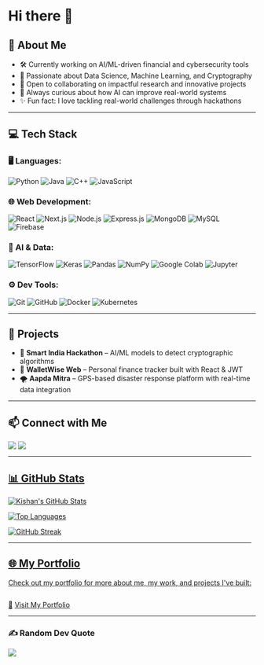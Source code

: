 <h1 >Hi there 👋</h1>

## 🔅 About Me

- 🛠️ Currently working on AI/ML-driven financial and cybersecurity tools
- 🌱 Passionate about Data Science, Machine Learning, and Cryptography
- 🤝 Open to collaborating on impactful research and innovative projects
- 🧬 Always curious about how AI can improve real-world systems
- ✨ Fun fact: I love tackling real-world challenges through hackathons

---

## 💻 Tech Stack

### 🖥️ Languages:
![Python](https://img.shields.io/badge/-Python-3776AB?style=for-the-badge&logo=python&logoColor=white)
![Java](https://img.shields.io/badge/-Java-007396?style=for-the-badge&logo=java&logoColor=white)
![C++](https://img.shields.io/badge/-C++-00599C?style=for-the-badge&logo=c%2b%2b&logoColor=white)
![JavaScript](https://img.shields.io/badge/-JavaScript-F7DF1E?style=for-the-badge&logo=javascript&logoColor=000)

### 🌐 Web Development:
![React](https://img.shields.io/badge/-React.js-61DAFB?style=for-the-badge&logo=react)
![Next.js](https://img.shields.io/badge/-Next.js-000000?style=for-the-badge&logo=next.js&logoColor=white)
![Node.js](https://img.shields.io/badge/-Node.js-339933?style=for-the-badge&logo=nodedotjs&logoColor=white)
![Express.js](https://img.shields.io/badge/-Express.js-000000?style=for-the-badge&logo=express&logoColor=white)
![MongoDB](https://img.shields.io/badge/-MongoDB-47A248?style=for-the-badge&logo=mongodb)
![MySQL](https://img.shields.io/badge/-MySQL-4479A1?style=for-the-badge&logo=mysql&logoColor=white)
![Firebase](https://img.shields.io/badge/-Firebase-FFCA28?style=for-the-badge&logo=firebase&logoColor=000)

### 🧠 AI & Data:
![TensorFlow](https://img.shields.io/badge/-TensorFlow-FF6F00?style=for-the-badge&logo=tensorflow)
![Keras](https://img.shields.io/badge/-Keras-D00000?style=for-the-badge&logo=keras)
![Pandas](https://img.shields.io/badge/-Pandas-150458?style=for-the-badge&logo=pandas)
![NumPy](https://img.shields.io/badge/-NumPy-013243?style=for-the-badge&logo=numpy)
![Google Colab](https://img.shields.io/badge/-Google%20Colab-F9AB00?style=for-the-badge&logo=googlecolab&logoColor=000)
![Jupyter](https://img.shields.io/badge/-Jupyter-F37626?style=for-the-badge&logo=jupyter&logoColor=000)

### ⚙️ Dev Tools:
![Git](https://img.shields.io/badge/-Git-F05032?style=for-the-badge&logo=git&logoColor=white)
![GitHub](https://img.shields.io/badge/-GitHub-181717?style=for-the-badge&logo=github)
![Docker](https://img.shields.io/badge/-Docker-2496ED?style=for-the-badge&logo=docker)
![Kubernetes](https://img.shields.io/badge/-Kubernetes-326CE5?style=for-the-badge&logo=kubernetes)

---

## 🚀 Projects

- 🔐 **Smart India Hackathon** – AI/ML models to detect cryptographic algorithms
- 💸 **WalletWise Web** – Personal finance tracker built with React & JWT
- 🌪 **Aapda Mitra** – GPS-based disaster response platform with real-time data integration


---

## 📫 Connect with Me

<div style="margin: 0; padding: 0; line-height: 0; font-size: 0; display: inline-block;">
  <a href="https://www.linkedin.com/in/kishan--agarwal" target="_blank" rel="noopener noreferrer" style="margin-right: 4px; display: inline-block;">
    <img style="display: block; border: none; margin: 0; padding: 0;" src="https://img.shields.io/badge/LinkedIn-0A66C2?style=for-the-badge&logo=linkedin&logoColor=white" alt="LinkedIn"/>
  </a>
  <a href="https://www.instagram.com/_kishan_ag" target="_blank" rel="noopener noreferrer" style="margin-right: 4px; display: inline-block;">
    <img style="display: block; border: none; margin: 0; padding: 0;" src="https://img.shields.io/badge/Instagram-E4405F?style=for-the-badge&logo=instagram&logoColor=white" alt="Instagram"/>
</div>

---

## 📊 GitHub Stats

<p align="left">
  <img src="https://github-readme-stats.vercel.app/api?username=kishanagarwal18&show_icons=true&theme=radical" alt="Kishan's GitHub Stats" />
</p>

<p align="left">
  <img src="https://github-readme-stats.vercel.app/api/top-langs/?username=kishanagarwal18&layout=compact&theme=radical" alt="Top Languages" />
</p>

<p align="left">
  <img src="https://github-readme-streak-stats.herokuapp.com/?user=kishanagarwal18&theme=radical" alt="GitHub Streak" />
</p>

---

## 🌐 My Portfolio

Check out my portfolio for more about me, my work, and projects I've built:

🔗 [Visit My Portfolio](https://portfolio-git-main-kishanagarwal18s-projects.vercel.app/)

---

### ✍️ Random Dev Quote
![](https://quotes-github-readme.vercel.app/api?type=horizontal&theme=tokyonight)
